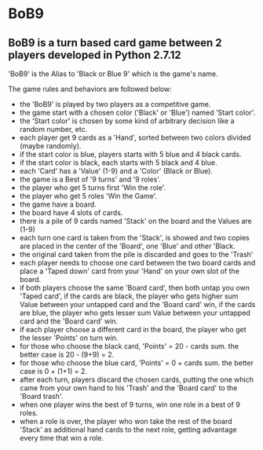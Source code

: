 # BoB9 #
## BoB9 is a turn based card game between 2 players developed in Python 2.7.12 ##

'BoB9' is the Alias to 'Black or Blue 9' which is the game's name.


The game rules and behaviors are followed below:

- the 'BoB9' is played by two players as a competitive game.
- the game start with a chosen color ('Black' or 'Blue') named 'Start color'.
- the 'Start color' is chosen by some kind of arbitrary decision like a random number, etc.
- each player get 9 cards as a 'Hand', sorted between two colors divided (maybe randomly).
- if the start color is blue, players starts with 5 blue and 4 black cards.
- if the start color is black, each starts with 5 black and 4 blue.
- each 'Card' has a 'Value' (1-9) and a 'Color' (Black or Blue).
- the game is a Best of '9 turns' and '9 roles'.
- the player who get 5 turns first 'Win the role'.
- the player who get 5 roles 'Win the Game'.
- the game have a board.
- the board have 4 slots of cards.
- there is a pile of 9 cards named 'Stack' on the board and the Values are (1-9)
- each turn one card is taken from the 'Stack', is showed and two copies are placed in the center of the 'Board', one 'Blue' and other 'Black.
- the original card taken from the pile is discarded and goes to the 'Trash'
- each player needs to choose one card between the two board cards and place a 'Taped down' card from your 'Hand' on your own slot of the board.
- if both players choose the same 'Board card', then both untap you own 'Taped card', if the cards are black, the player who gets higher sum Value between your untapped card and the 'Board card' win, if the cards are blue, the player who gets lesser sum Value between your untapped card and the 'Board card' win.
- if each player choose a different card in the board, the player who get the lesser 'Points' on turn win.
- for those who choose the black card, 'Points' = 20 - cards sum. the better case is 20 - (9+9) = 2.
- for those who choose the blue card, 'Points' = 0 + cards sum. the better case is 0 + (1+1) = 2.
- after each turn, players discard the chosen cards, putting the one which came from your own hand to his 'Trash' and the 'Board card' to the 'Board trash'.
- when one player wins the best of 9 turns, win one role in a best of 9 roles.
- when a role is over, the player who won take the rest of the board 'Stack' as additional hand cards to the next role, getting advantage every time that win a role.
